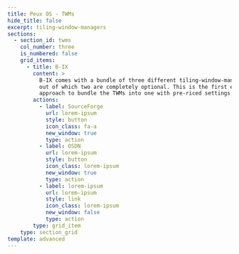 ```yaml
---
title: Peux OS - TWMs
hide_title: false
excerpt: tiling-window-managers
sections:
  - section_id: twms
    col_number: three
    is_numbered: false
    grid_items:
      - title: B-IX
        content: >
          B-IX comes with a bundle of three different tiling-window-managers,
          out of which two are completely optional. This is the first ever
          approach to bundle the TWMs into one with pre-riced settings.
        actions:
          - label: SourceForge
            url: lorem-ipsum
            style: button
            icon_class: fa-a
            new_window: true
            type: action
          - label: OSDN
            url: lorem-ipsum
            style: button
            icon_class: lorem-ipsum
            new_window: true
            type: action
          - label: lorem-ipsum
            url: lorem-ipsum
            style: link
            icon_class: lorem-ipsum
            new_window: false
            type: action
        type: grid_item
    type: section_grid
template: advanced
---
```

